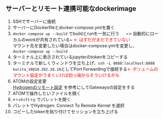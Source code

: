## サーバーとリモート連携可能なdockerimage
1. SSHでサーバーに接続
2. サーバーにDockerfileとdocker-compose.ymlを置く
3. ```docker-compose up --build``` でbuildとrunを一気に行う
　 ~> 自動的にローカルのworkが共有されている~  <span style="color: red; "><- はずだがまだできていない</span>  
    マウント先を変更したい場合はdocker-compose.ymlを変更し、  
    ```docker-compose up --build```
4. ターミナル上に表示されているjupyterのtokenをコピーする
5. ターミナルで新しくウィンドウを立ち上げ、```ssh -L 8888:localhost:8888 kurita_10@10.202.18.10```としてPort Forwardingで接続する<span style="color: red; "><- ボリュームのマウント設定がうまくいけば初っ端からそういけるかも</span>
6. ATOMの設定変更 \
[Hydrogenのリモート設定](https://blog.johannhuang.com/+Articles/analytics/20170825i) を参考にしてGatewaysの設定をする
7. ATOMで操作したいファイルを開く
8. ```⌘＋shift＋p``` でパレットを開く
9. パレットでHydrogen: Connect To Remote Kernel を選択
10. コピーしたtokenを貼り付けてセッションを立ち上げる
